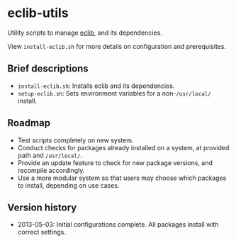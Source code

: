 eclib-utils
===========

Utility scripts to manage [eclib](https://github.com/JohnCremona/eclib), and its dependencies.

View `install-eclib.sh` for more details on configuration and prerequisites. 

## Brief descriptions

- `install-eclib.sh`: Installs eclib and its dependencies.
- `setup-eclib.sh`: Sets environment variables for a non-`/usr/local/` install.

## Roadmap

- Test scripts completely on new system.
- Conduct checks for packages already installed on a system, at provided path and `/usr/local/`.
- Provide an update feature to check for new package versions, and recompile accordingly.
- Use a more modular system so that users may choose which packages to install, depending on use cases.

## Version history

- 2013-05-03: Initial configurations complete. All packages install with correct settings.
